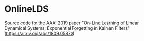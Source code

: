 # OnlineLDS
Source code for the AAAI 2019 paper "On-Line Learning of Linear Dynamical Systems: Exponential Forgetting in Kalman Filters" (https://arxiv.org/abs/1809.05870)
